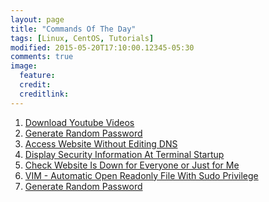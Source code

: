 ```yaml
---
layout: page
title: "Commands Of The Day"
tags: [Linux, CentOS, Tutorials]
modified: 2015-05-20T17:10:00.12345-05:30
comments: true
image:
  feature:
  credit:
  creditlink:
---
```



1. <a href="/linux/commandsoftheday/download-youtube-videos/"> Download Youtube Videos </a>
1. <a href="/linux/commandsoftheday/generate-random-password/"> Generate Random Password </a>
1. <a href="/linux/commandsoftheday/access-website-without-editing-dns/"> Access Website Without Editing DNS </a>
1. <a href="/linux/commandsoftheday/display-security-information-at-terminal-startup/"> Display Security Information At Terminal Startup </a>
1. <a href="/linux/commandsoftheday/check-website-is-down-for-everyone-or-just-for-me/"> Check Website Is Down for Everyone or Just for Me </a>
1. <a href="/linux/commandsoftheday/vim-automatic-open-readonly-file-with-sudo-privilege/"> VIM - Automatic Open Readonly File With Sudo Privilege </a>
1. <a href="/linux/commandsoftheday/generate-random-password/"> Generate Random Password </a>
